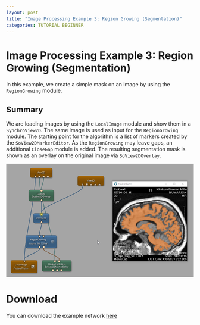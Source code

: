 ```yaml
---
layout: post
title: "Image Processing Example 3: Region Growing (Segmentation)"
categories: TUTORIAL BEGINNER
---
```


# Image Processing Example 3: Region Growing (Segmentation)
In this example, we create a simple mask on an image by using the `RegionGrowing` module.

## Summary
We are loading images by using the `LocalImage` module and show them in a `SynchroView2D`. The same image is used as input for the `RegionGrowing` module. The starting point for the algorithm is a list of markers created by the `SoView2DMarkerEditor`. As the `RegionGrowing` may leave gaps, an additional `CloseGap` module is added. The resulting segmentation mask is shown as an overlay on the original image via `SoView2DOverlay`. 

![Screenshot](/examples/image_processing/example3/image.png)

# Download
You can download the example network [here](/examples/image_processing/example3/RegionGrowingExample.mlab)
